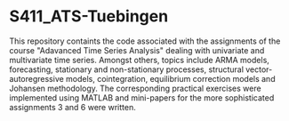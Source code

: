 # S411_ATS-Tuebingen
 This repository containts the code associated with the assignments of the course "Adavanced Time Series Analysis" dealing with univariate and multivariate time series. Amongst others, topics include ARMA models, forecasting, stationary and non-stationary processes, structural vector-autoregressive models, cointegration, equilibrium correction models and Johansen methodology. The corresponding practical exercises were implemented using MATLAB and mini-papers for the more sophisticated assignments 3 and 6 were written.
